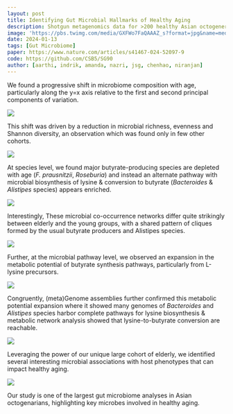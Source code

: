 ```yaml
---
layout: post
title: Identifying Gut Microbial Hallmarks of Healthy Aging
description: Shotgun metagenomics data for >200 healthy Asian octogenerians helped us identify key gut microbial hallmarks of healthy aging, including some that are only consistently seen in Asian cohorts!
image: 'https://pbs.twimg.com/media/GXFWo7FaQAAAZ_s?format=jpg&name=medium'
date: 2024-01-13
tags: [Gut Microbiome]
paper: https://www.nature.com/articles/s41467-024-52097-9
code: https://github.com/CSB5/SG90
author: [aarthi, indrik, amanda, nazri, jsg, chenhao, niranjan]
---
```


We found a progressive shift in microbiome composition with age, particularly along the y=x axis relative to the first and second principal components of variation.

![](https://pbs.twimg.com/media/GXFWo7FaQAAAZ_s?format=jpg&name=medium)

This shift was driven by a reduction in microbial richness, evenness and Shannon diversity, an observation which was found only in few other cohorts.

![](https://pbs.twimg.com/media/GXFXPuKbEAQ3UDL?format=jpg&name=medium)

At species level, we found major butyrate-producing species are depleted with age (*F. prausnitzii*, *Roseburia*) and instead an alternate pathway with microbial biosynthesis of lysine & conversion to butyrate (*Bacteroides* & *Alistipes* species) appears enriched.

![](https://pbs.twimg.com/media/GXFYDK5bEAUBddN?format=png&name=900x900)

Interestingly, These microbial co-occurrence networks differ quite strikingly between elderly and the young groups, with a shared pattern of cliques formed by the usual butyrate producers and Alistipes species. 

![](https://pbs.twimg.com/media/GXFYVTpbEAETZVP?format=jpg&name=medium)

Further, at the microbial pathway level, we observed an expansion in the metabolic potential of butyrate synthesis pathways, particularly from L-lysine precursors.

![](https://pbs.twimg.com/media/GXFYg2fbEAQ0i9D?format=png&name=900x900)

Congruently, (meta)Genome assemblies further confirmed this metabolic potential expansion where it showed many genomes of *Bacteroides* and *Alistipes* species harbor complete pathways for lysine biosynthesis & metabolic network analysis showed that lysine-to-butyrate conversion are reachable.

![](https://pbs.twimg.com/media/GXFcuSgbEAM3v2m?format=jpg&name=medium)

Leveraging the power of our unique large cohort of elderly, we identified several interesting microbial associations with host phenotypes that can impact healthy aging.

![](https://pbs.twimg.com/media/GXFZ34QasAAgwS6?format=jpg&name=medium)

Our study is one of the largest gut microbiome analyses in Asian octogenarians, highlighting key microbes involved in healthy aging.